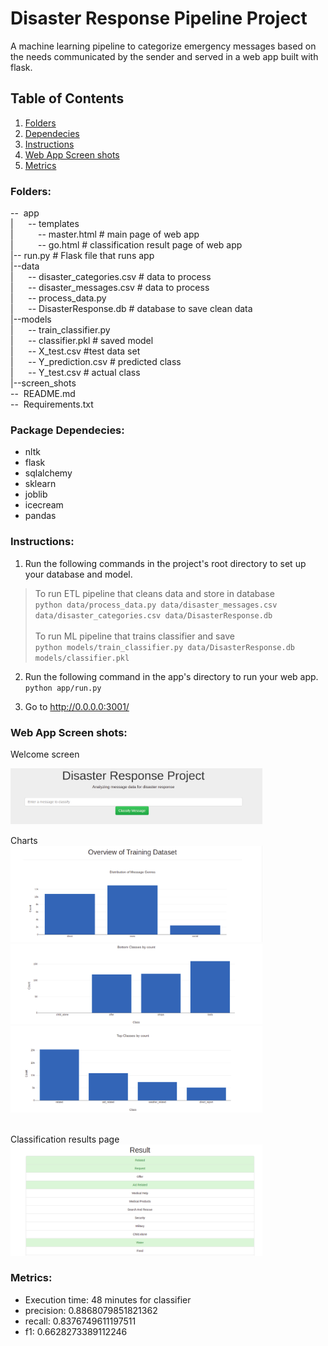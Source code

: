 # Disaster Response Pipeline Project
A machine learning pipeline to categorize emergency messages based on the needs communicated by the sender and served in a web app built with flask. 

## Table of Contents

1. [Folders](#Folders)
2. [Dependecies](#Dependecies)
3. [Instructions](#Instructions)
4. [Web App Screen shots](#App)
5. [Metrics](#Metrics)


<a name="Folders"></a>
### Folders:
--&nbsp; app<br>
|    &nbsp; &nbsp;&nbsp;  -- templates<br>
|    &nbsp; &nbsp;&nbsp;&nbsp;&nbsp;&nbsp;&nbsp; -- master.html  # main page of web app<br>
|    &nbsp; &nbsp;&nbsp;&nbsp;&nbsp;&nbsp;&nbsp; -- go.html # classification result page of web app<br>
|-- run.py # Flask file that runs app<br>
|--data<br>
|    &nbsp; &nbsp;&nbsp;  -- disaster_categories.csv  # data to process<br>
|    &nbsp; &nbsp;&nbsp;  -- disaster_messages.csv  # data to process<br>
|    &nbsp; &nbsp;&nbsp;  -- process_data.py<br>
|    &nbsp; &nbsp;&nbsp;  -- DisasterResponse.db   # database to save clean data<br>
|--models<br>
|    &nbsp; &nbsp;&nbsp;  -- train_classifier.py <br>
|    &nbsp; &nbsp;&nbsp;  -- classifier.pkl  # saved model <br>
|    &nbsp; &nbsp;&nbsp;  -- X_test.csv  #test data set <br>
|    &nbsp; &nbsp;&nbsp;  -- Y_prediction.csv # predicted class <br>
|    &nbsp; &nbsp;&nbsp;  -- Y_test.csv # actual class <br>
|--screen_shots<br>
--&nbsp; README.md<br>
--&nbsp; Requirements.txt<br>

<a name="Dependecies"></a>
### Package Dependecies:
- nltk
- flask
- sqlalchemy
- sklearn
- joblib
- icecream
- pandas


<a name="Instructions"></a>
### Instructions:
1. Run the following commands in the project's root directory to set up your database and model.<br>
> To run ETL pipeline that cleans data and store in database<br>`python data/process_data.py data/disaster_messages.csv data/disaster_categories.csv data/DisasterResponse.db`<br><br>
>   To run ML pipeline that trains classifier and save<br> `python models/train_classifier.py data/DisasterResponse.db models/classifier.pkl`

    
2. Run the following command in the app's directory to run your web app.
    `python app/run.py`

3. Go to http://0.0.0.0:3001/

<a name="app"></a>
### Web App Screen shots:

Welcome screen

<img src="screen_shots/welcome.png" alt="welcome" width="80%" height="80%"/>

Charts<br>
<img src="screen_shots/chart1.png" alt="enter message" width="80%" height="80%"/>
<img src="screen_shots/chart2.png" alt="enter message" width="80%" height="80%"/>
<img src="screen_shots/chart3.png" alt="enter message" width="80%" height="80%"/>

<br>Classification results page<br>
<img src="screen_shots/result.png" alt="results" width="80%" height="80%"/>

<a name="Metrics"></a>
### Metrics:
* Execution time: 48 minutes for classifier
* precision: 0.8868079851821362
* recall: 0.8376749611197511
* f1: 0.6628273389112246